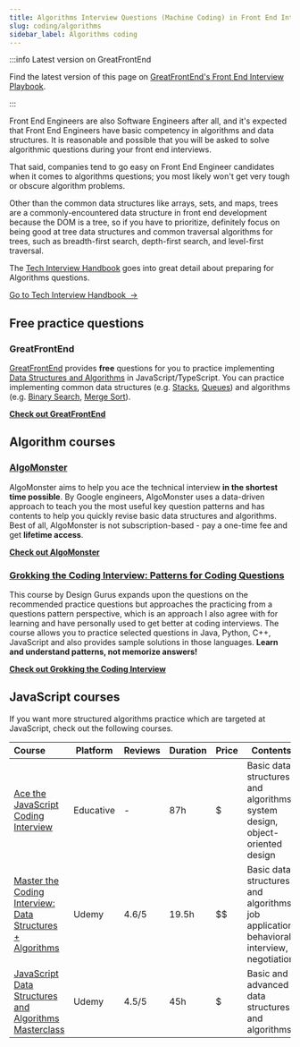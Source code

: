 ```yaml
---
title: Algorithms Interview Questions (Machine Coding) in Front End Interviews
slug: coding/algorithms
sidebar_label: Algorithms coding
---
```


:::info Latest version on GreatFrontEnd

Find the latest version of this page on [GreatFrontEnd's Front End Interview Playbook](https://www.greatfrontend.com/front-end-interview-playbook/algorithms?utm_source=frontendinterviewhandbook&utm_medium=referral&gnrs=frontendinterviewhandbook).

:::

Front End Engineers are also Software Engineers after all, and it's expected that Front End Engineers have basic competency in algorithms and data structures. It is reasonable and possible that you will be asked to solve algorithmic questions during your front end interviews.

That said, companies tend to go easy on Front End Engineer candidates when it comes to algorithms questions; you most likely won't get very tough or obscure algorithm problems.

Other than the common data structures like arrays, sets, and maps, trees are a commonly-encountered data structure in front end development because the DOM is a tree, so if you have to prioritize, definitely focus on being good at tree data structures and common traversal algorithms for trees, such as breadth-first search, depth-first search, and level-first traversal.

The [Tech Interview Handbook](https://www.techinterviewhandbook.org/algorithms/study-cheatsheet/) goes into great detail about preparing for Algorithms questions.

<a className="button button--primary" href="https://www.techinterviewhandbook.org/algorithms/study-cheatsheet/">Go to Tech Interview Handbook &nbsp;→</a>

## Free practice questions

### GreatFrontEnd

[GreatFrontEnd](https://www.greatfrontend.com?utm_source=frontendinterviewhandbook&utm_medium=referral&gnrs=frontendinterviewhandbook) provides **free** questions for you to practice implementing [Data Structures and Algorithms](https://www.greatfrontend.com/questions/formats/algo-coding?utm_source=frontendinterviewhandbook&utm_medium=referral&gnrs=frontendinterviewhandbook) in JavaScript/TypeScript. You can practice implementing common data structures (e.g. [Stacks](https://www.greatfrontend.com/questions/algo/stack?utm_source=frontendinterviewhandbook&utm_medium=referral&gnrs=frontendinterviewhandbook), [Queues](https://www.greatfrontend.com/questions/algo/queue?utm_source=frontendinterviewhandbook&utm_medium=referral&gnrs=frontendinterviewhandbook)) and algorithms (e.g. [Binary Search](https://www.greatfrontend.com/questions/algo/binary-search?utm_source=frontendinterviewhandbook&utm_medium=referral&gnrs=frontendinterviewhandbook), [Merge Sort](https://www.greatfrontend.com/questions/algo/merge-sort?utm_source=frontendinterviewhandbook&utm_medium=referral&gnrs=frontendinterviewhandbook)).

[**Check out GreatFrontEnd**](https://www.greatfrontend.com/questions/javascript-dsa-interview-questions?utm_source=frontendinterviewhandbook&utm_medium=referral&gnrs=frontendinterviewhandbook)

## Algorithm courses

### [AlgoMonster](https://shareasale.com/r.cfm?b=1873647&u=3114753&m=114505&urllink=&afftrack=)

AlgoMonster aims to help you ace the technical interview **in the shortest time possible**. By Google engineers, AlgoMonster uses a data-driven approach to teach you the most useful key question patterns and has contents to help you quickly revise basic data structures and algorithms. Best of all, AlgoMonster is not subscription-based - pay a one-time fee and get **lifetime access**.

[**Check out AlgoMonster**](https://shareasale.com/r.cfm?b=1873647&u=3114753&m=114505&urllink=&afftrack=)

### [Grokking the Coding Interview: Patterns for Coding Questions](https://designgurus.org/link/kJSIoU?url=https%3A%2F%2Fdesigngurus.org%2Fcourse%3Fcourseid%3Dgrokking-the-coding-interview)

This course by Design Gurus expands upon the questions on the recommended practice questions but approaches the practicing from a questions pattern perspective, which is an approach I also agree with for learning and have personally used to get better at coding interviews. The course allows you to practice selected questions in Java, Python, C++, JavaScript and also provides sample solutions in those languages. **Learn and understand patterns, not memorize answers!**

[**Check out Grokking the Coding Interview**](https://designgurus.org/link/kJSIoU?url=https%3A%2F%2Fdesigngurus.org%2Fcourse%3Fcourseid%3Dgrokking-the-coding-interview)

## JavaScript courses

If you want more structured algorithms practice which are targeted at JavaScript, check out the following courses.

| Course | Platform | Reviews | Duration | Price | Contents |
| :-- | --- | --- | --- | --- | --- |
| [Ace the JavaScript Coding Interview](https://www.educative.io/path/ace-javascript-coding-interview?aff=x23W) | Educative | - | 87h | $ | Basic data structures and algorithms, system design, object-oriented design |
| [Master the Coding Interview: Data Structures + Algorithms](https://www.udemy.com/course/master-the-coding-interview-data-structures-algorithms) | Udemy | 4.6/5 | 19.5h | $$ | Basic data structures and algorithms, job application, behavioral interview, negotiation |
| [JavaScript Data Structures and Algorithms Masterclass](https://www.udemy.com/course/js-algorithms-and-data-structures-masterclass) | Udemy | 4.5/5 | 45h | $ | Basic and advanced data structures and algorithms |
